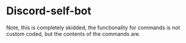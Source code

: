 # Discord-self-bot
Note, this is completely skidded, the functionality for commands is not custom coded, but the contents of the commands are. 
